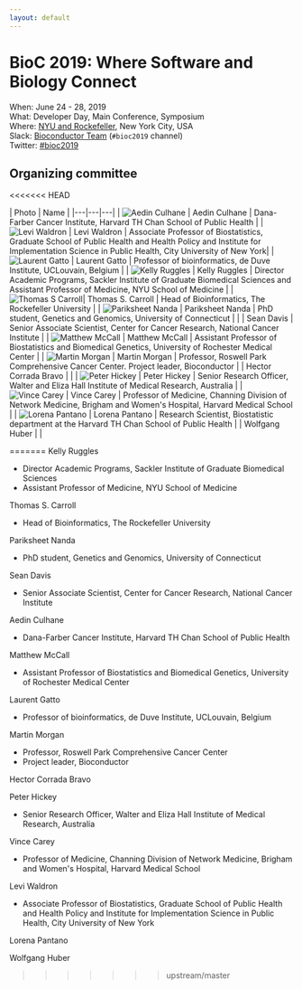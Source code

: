 ```yaml
---
layout: default
---
```

# BioC 2019: Where Software and Biology Connect

When: June 24 - 28, 2019<br />
What: Developer Day, Main Conference, Symposium<br />
Where: [NYU and Rockefeller][venue], New York City, USA<br />
Slack: [Bioconductor Team][] (`#bioc2019` channel)<br />
Twitter: [#bioc2019][tweet]<br />

[tweet]: https://twitter.com/hashtag/bioc2019?f=tweets
[venue]: ./travel-accommodations
[Bioconductor Team]: https://bioc-community.herokuapp.com/

## Organizing committee

<<<<<<< HEAD

| Photo | Name |
|---|---|---|
| ![Aedin Culhane][1] | Aedin Culhane  | Dana-Farber Cancer Institute, Harvard TH Chan School of Public Health |
| ![Levi Waldron][2] | Levi Waldron   | Associate Professor of Biostatistics, Graduate School of Public Health and Health Policy and Institute for Implementation Science in Public Health, City University of New York|
| ![Laurent Gatto][3] | Laurent Gatto  | Professor of bioinformatics, de Duve Institute, UCLouvain, Belgium |
| ![Kelly Ruggles][4] | Kelly Ruggles | Director Academic Programs, Sackler Institute of Graduate Biomedical Sciences and Assistant Professor of Medicine, NYU School of Medicine |
| ![Thomas S Carroll][5]| Thomas S. Carroll | Head of Bioinformatics, The Rockefeller University |
| ![Pariksheet Nanda][6] | Pariksheet Nanda | PhD student, Genetics and Genomics, University of Connecticut |
|  | Sean Davis | Senior Associate Scientist, Center for Cancer Research, National Cancer Institute |
| ![Matthew McCall][8] | Matthew McCall | Assistant Professor of Biostatistics and Biomedical Genetics, University of Rochester Medical Center |
| ![Martin Morgan][9] | Martin Morgan | Professor, Roswell Park Comprehensive Cancer Center. Project leader, Bioconductor
| | Hector Corrada Bravo | |
| ![Peter Hickey][11] | Peter Hickey | Senior Research Officer, Walter and Eliza Hall Institute of Medical Research, Australia |
| ![Vince Carey][12] | Vince Carey | Professor of Medicine, Channing Division of Network Medicine, Brigham and Women's Hospital, Harvard Medical School |
| ![Lorena Pantano][13] | Lorena Pantano | Research Scientist, Biostatistic department at the Harvard TH Chan School of Public Health
| | Wolfgang Huber | |


[1]: images/Aedin.jpg
[2]: images/Levi.png
[3]: images/LaurentGatto.jpg
[4]: images/KellyRuggles.jpeg
[5]: images/ThomasSCarroll_headshot.png
[6]: images/PariksheetNanda.jpg
[8]: images/MatthewMcCall.jpeg
[9]: images/MartinMorgan.jpg
[11]: images/PeterHickey.jpg
[12]: images/VincentCarey.jpg
[13]: images/LorenaPantano.jpeg
=======
Kelly Ruggles
- Director Academic Programs, Sackler Institute of Graduate Biomedical Sciences
- Assistant Professor of Medicine, NYU School of Medicine

Thomas S. Carroll
- Head of Bioinformatics, The Rockefeller University

Pariksheet Nanda
- PhD student, Genetics and Genomics, University of Connecticut

Sean Davis
- Senior Associate Scientist, Center for Cancer Research, National Cancer Institute

Aedin Culhane
  - Dana-Farber Cancer Institute, Harvard TH Chan School of Public Health

Matthew McCall
  - Assistant Professor of Biostatistics and Biomedical Genetics, University of Rochester Medical Center

Laurent Gatto
  - Professor of bioinformatics, de Duve Institute, UCLouvain, Belgium

Martin Morgan
  - Professor, Roswell Park Comprehensive Cancer Center
  - Project leader, Bioconductor

Hector Corrada Bravo

Peter Hickey
  - Senior Research Officer, Walter and Eliza Hall Institute of Medical Research, Australia

Vince Carey
  - Professor of Medicine, Channing Division of Network Medicine, Brigham and Women's Hospital, Harvard Medical School

Levi Waldron
  - Associate Professor of Biostatistics, Graduate School of Public Health and Health Policy and Institute for Implementation Science in Public Health, City University of New York 

Lorena Pantano

Wolfgang Huber
>>>>>>> upstream/master
